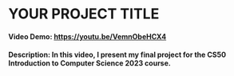 # YOUR PROJECT TITLE
#### Video Demo:  https://youtu.be/VemnObeHCX4
#### Description: In this video, I present my final project for the CS50 Introduction to Computer Science 2023 course.
